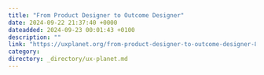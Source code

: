 ```yaml
---
title: "From Product Designer to Outcome Designer"
date: 2024-09-22 21:37:40 +0000
dateadded: 2024-09-23 00:01:43 +0100
description: ""
link: "https://uxplanet.org/from-product-designer-to-outcome-designer-845977d4e10b?source=rss----819cc2aaeee0---4"
category:
directory: _directory/ux-planet.md
---
```

